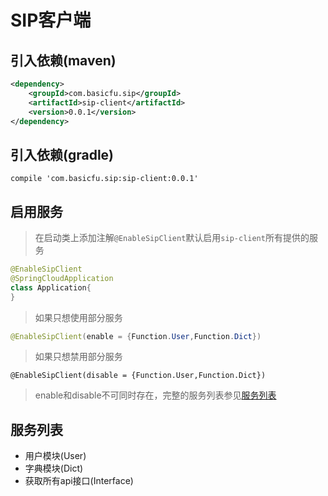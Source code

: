 # SIP客户端

## 引入依赖(maven)

```xml
<dependency>
    <groupId>com.basicfu.sip</groupId>
    <artifactId>sip-client</artifactId>
    <version>0.0.1</version>
</dependency>
```

## 引入依赖(gradle)

```
compile 'com.basicfu.sip:sip-client:0.0.1'
```

## 启用服务

> 在启动类上添加注解`@EnableSipClient`默认启用`sip-client`所有提供的服务

```java
@EnableSipClient
@SpringCloudApplication
class Application{
}
```

> 如果只想使用部分服务

```java
@EnableSipClient(enable = {Function.User,Function.Dict})
```

> 如果只想禁用部分服务

```
@EnableSipClient(disable = {Function.User,Function.Dict})
```

> enable和disable不可同时存在，完整的服务列表参见[服务列表](#服务列表)

## 服务列表

- 用户模块(User)
- 字典模块(Dict)
- 获取所有api接口(Interface)

